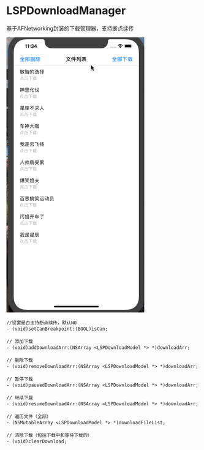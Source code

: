 # LSPDownloadManager
基于AFNetworking封装的下载管理器，支持断点续传

![image](https://github.com/LSPBoy/LSPDownloadManager/blob/master/images/1.gif/)

```objc
//设置是否支持断点续传，默认NO 
- (void)setCanBreakpoint:(BOOL)isCan;

// 添加下载
- (void)addDownloadArr:(NSArray <LSPDownloadModel *> *)downloadArr;

// 删除下载
- (void)removeDownloadArr:(NSArray <LSPDownloadModel *> *)downloadArr;

// 暂停下载
- (void)pausedDownloadArr:(NSArray <LSPDownloadModel *> *)downloadArr;

// 继续下载
- (void)resumeDownloadArr:(NSArray <LSPDownloadModel *> *)downloadArr;

// 遍历文件（全部）
- (NSMutableArray <LSPDownloadModel *> *)downloadFileList;

// 清除下载（包括下载中和等待下载的）
- (void)clearDownload;
```
